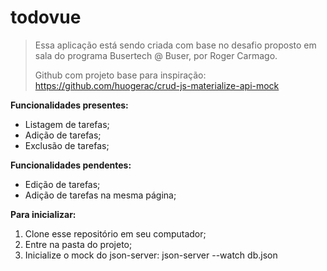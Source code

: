 # todovue

> Essa aplicação está sendo criada com base no desafio proposto em sala do programa Busertech @ Buser, por Roger Carmago.
>
> Github com projeto base para inspiração:
https://github.com/huogerac/crud-js-materialize-api-mock


__Funcionalidades presentes:__
- Listagem de tarefas;
- Adição de tarefas;
- Exclusão de tarefas;


__Funcionalidades pendentes:__
- Edição de tarefas;
- Adição de tarefas na mesma página;


__Para inicializar:__
1. Clone esse repositório em seu computador;
1. Entre na pasta do projeto;
1. Inicialize o mock do json-server:
        json-server --watch db.json
